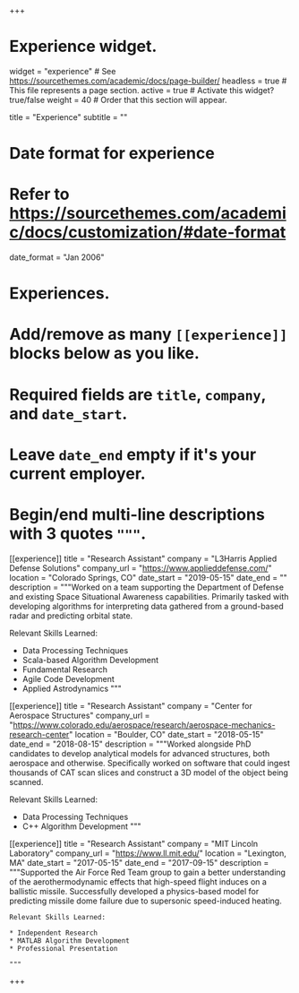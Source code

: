 +++
# Experience widget.
widget = "experience"  # See https://sourcethemes.com/academic/docs/page-builder/
headless = true  # This file represents a page section.
active = true  # Activate this widget? true/false
weight = 40  # Order that this section will appear.

title = "Experience"
subtitle = ""

# Date format for experience
#   Refer to https://sourcethemes.com/academic/docs/customization/#date-format
date_format = "Jan 2006"

# Experiences.
#   Add/remove as many `[[experience]]` blocks below as you like.
#   Required fields are `title`, `company`, and `date_start`.
#   Leave `date_end` empty if it's your current employer.
#   Begin/end multi-line descriptions with 3 quotes `"""`.
[[experience]]
  title = "Research Assistant"
  company = "L3Harris Applied Defense Solutions"
  company_url = "https://www.applieddefense.com/"
  location = "Colorado Springs, CO"
  date_start = "2019-05-15"
  date_end = ""
  description = """Worked on a team supporting the Department of Defense and existing Space Situational
  Awareness capabilities. Primarily tasked with developing algorithms for interpreting data gathered
  from a ground-based radar and predicting orbital state.

  Relevant Skills Learned:

  * Data Processing Techniques
  * Scala-based Algorithm Development
  * Fundamental Research
  * Agile Code Development
  * Applied Astrodynamics
  """

[[experience]]
  title = "Research Assistant"
  company = "Center for Aerospace Structures"
  company_url = "https://www.colorado.edu/aerospace/research/aerospace-mechanics-research-center"
  location = "Boulder, CO"
  date_start = "2018-05-15"
  date_end = "2018-08-15"
  description = """Worked alongside PhD candidates to develop analytical models for advanced structures, both aerospace and otherwise. Specifically worked on software that could ingest thousands of CAT scan slices and construct a 3D model of the object being scanned.

  Relevant Skills Learned:

  * Data Processing Techniques
  * C++ Algorithm Development
  """

  [[experience]]
    title = "Research Assistant"
    company = "MIT Lincoln Laboratory"
    company_url = "https://www.ll.mit.edu/"
    location = "Lexington, MA"
    date_start = "2017-05-15"
    date_end = "2017-09-15"
    description = """Supported the Air Force Red Team group to gain a better understanding of the aerothermodynamic effects that high-speed flight induces on a ballistic missile. Successfully developed a physics-based model for predicting missile dome failure due to supersonic speed-induced heating.

    Relevant Skills Learned:

    * Independent Research
    * MATLAB Algorithm Development
    * Professional Presentation
    
    """
+++
